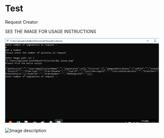 # Test
Request Creator

SEE THE IMAGE FOR USAGE INSTRUCTIONS 

![INSTRUCTION1](https://github.com/georgethms10/Test/blob/master/Usage1.png)

![Image description](link-to-image)
